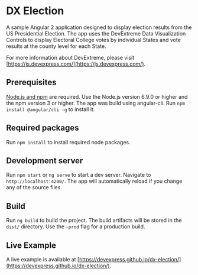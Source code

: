 # DX Election
A sample Angular 2 application designed to display election results from the US Presidential Election. The app uses the DevExtreme Data Visualization Controls to display Electoral College votes by individual States and vote results at the county level for each State.

For more information about DevExtreme, please visit [https://js.devexpress.com/](https://js.devexpress.com/).

## Prerequisites
[Node.js and npm](https://docs.npmjs.com/getting-started/installing-node) are required.
Use the Node.js version 6.9.0 or higher and the npm version 3 or higher.
The app was build using angular-cli. Run `npm install @angular/cli -g` to install it.

## Required packages
Run `npm install` to install required node packages. 

## Development server
Run `npm start` or `ng serve` to start a dev server. Navigate to `http://localhost:4200/`. The app will automatically reload if you change any of the source files.

## Build
Run `ng build` to build the project. The build artifacts will be stored in the `dist/` directory. Use the `-prod` flag for a production build.

## Live Example
A live example is available at [https://devexpress.github.io/dx-election/](https://devexpress.github.io/dx-election/).